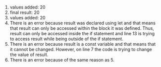 1. values added: 20
2. final result: 20
3. values added: 20
4. There is an error because result was declared using let and that means that result can only be accessed within the block it was defined. Thus, result can only be accessed inside the if statement and line 13 is trying to access result while being outside of the if statement.
5. There is an error because result is a const variable and that means that it cannot be changed. However, on line 7 the code is trying to change the value of result.
6. There is an error because of the same reason as 5. 